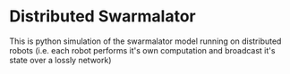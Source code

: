 # Distributed Swarmalator

This is python simulation of the swarmalator model running on distributed robots (i.e. each robot performs it's own computation and broadcast it's state over a lossly network)
